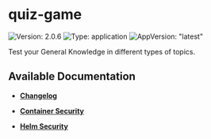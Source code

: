 # quiz-game

![Version: 2.0.6](https://img.shields.io/badge/Version-2.0.6-informational?style=flat-square) ![Type: application](https://img.shields.io/badge/Type-application-informational?style=flat-square) ![AppVersion: "latest"](https://img.shields.io/badge/AppVersion-"latest"-informational?style=flat-square)

Test your General Knowledge in different types of topics.

## Available Documentation

- [**Changelog**](CHANGELOG)

- [**Container Security**](container-security)

- [**Helm Security**](helm-security)

